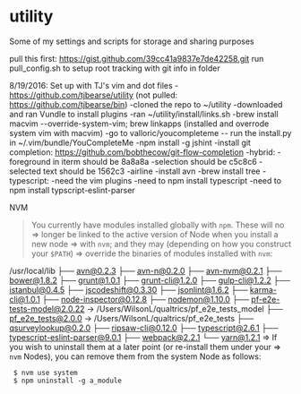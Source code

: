 utility
=======

Some of my settings and scripts for storage and sharing purposes

pull this first: https://gist.github.com/39cc41a9837e7de42258.git
run pull_config.sh to setup root tracking with git info in folder

8/19/2016: Set up with TJ's vim and dot files
	-https://github.com/tjbearse/utility
		(not pulled: https://github.com/tjbearse/bin)
		-cloned the repo to ~/utility
	-downloaded and ran Vundle to install plugins
	-ran ~/utility/install/links.sh
	-brew install macvim --override-system-vim; brew linkapps
		(installed and overrode system vim with macvim)
	-go to valloric/youcompleteme -- run the install.py in ~/.vim/bundle/YouCompleteMe
	-npm install -g jshint
	-install git completion: https://github.com/bobthecow/git-flow-completion
	-hybrid:
		-foreground in iterm should be 8a8a8a
		-selection should be c5c8c6
		-selected text should be 1562c3
	-airline
	-install avn
	-brew install tree
	-typescript:
		-need the vim plugins 
		-need to npm install typescript
		-need to npm install typscript-eslint-parser

NVM
> You currently have modules installed globally with `npm`. These will no
=> longer be linked to the active version of Node when you install a new node
=> with `nvm`; and they may (depending on how you construct your `$PATH`)
=> override the binaries of modules installed with `nvm`:

/usr/local/lib
├── avn@0.2.3
├── avn-n@0.2.0
├── avn-nvm@0.2.1
├── bower@1.8.2
├── grunt@1.0.1
├── grunt-cli@1.2.0
├── gulp-cli@1.2.2
├── istanbul@0.4.5
├── jscodeshift@0.3.30
├── jsonlint@1.6.2
├── karma-cli@1.0.1
├── node-inspector@0.12.8
├── nodemon@1.10.0
├── pf-e2e-tests-model@2.0.22 -> /Users/WilsonL/qualtrics/pf_e2e_tests_model
├── pf_e2e_tests@2.0.0 -> /Users/WilsonL/qualtrics/pf_e2e_tests
├── qsurveylookup@0.2.0
├── ripsaw-cli@0.12.0
├── typescript@2.6.1
├── typescript-eslint-parser@9.0.1
├── webpack@2.2.1
└── yarn@1.2.1
=> If you wish to uninstall them at a later point (or re-install them under your
=> `nvm` Nodes), you can remove them from the system Node as follows:

     $ nvm use system
     $ npm uninstall -g a_module
